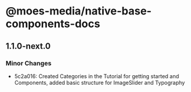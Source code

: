 # @moes-media/native-base-components-docs

## 1.1.0-next.0

### Minor Changes

- 5c2a016: Created Categories in the Tutorial for getting started and Components, added basic structure for ImageSlider and Typography
